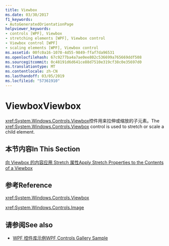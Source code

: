 ```yaml
---
title: Viewbox
ms.date: 03/30/2017
f1_keywords:
- AutoGeneratedOrientationPage
helpviewer_keywords:
- controls [WPF], Viewbox
- stretching elements [WPF], Viewbox control
- Viewbox control [WPF]
- scaling elements [WPF], Viewbox control
ms.assetid: 00fc0a16-1078-4d55-9849-ffaf7da96531
ms.openlocfilehash: 67c9277ba4a7ae0ee802c536699a765669ddf508
ms.sourcegitcommit: 0c48191d6d641ce88d7510e319cf38c0e35697d0
ms.translationtype: MT
ms.contentlocale: zh-CN
ms.lasthandoff: 03/05/2019
ms.locfileid: "57361910"
---
```

# <a name="viewbox"></a><span data-ttu-id="33db8-102">Viewbox</span><span class="sxs-lookup"><span data-stu-id="33db8-102">Viewbox</span></span>
<span data-ttu-id="33db8-103"><xref:System.Windows.Controls.Viewbox>控件用来拉伸或缩放的子元素。</span><span class="sxs-lookup"><span data-stu-id="33db8-103">The <xref:System.Windows.Controls.Viewbox> control is used to stretch or scale a child element.</span></span>  
  
## <a name="in-this-section"></a><span data-ttu-id="33db8-104">本节内容</span><span class="sxs-lookup"><span data-stu-id="33db8-104">In This Section</span></span>  
 [<span data-ttu-id="33db8-105">向 Viewbox 的内容应用 Stretch 属性</span><span class="sxs-lookup"><span data-stu-id="33db8-105">Apply Stretch Properties to the Contents of a Viewbox</span></span>](how-to-apply-stretch-properties-to-the-contents-of-a-viewbox.md)  
  
## <a name="reference"></a><span data-ttu-id="33db8-106">参考</span><span class="sxs-lookup"><span data-stu-id="33db8-106">Reference</span></span>  
 <xref:System.Windows.Controls.Viewbox>  
  
 <xref:System.Windows.Controls.Image>  
  
## <a name="see-also"></a><span data-ttu-id="33db8-107">请参阅</span><span class="sxs-lookup"><span data-stu-id="33db8-107">See also</span></span>
- [<span data-ttu-id="33db8-108">WPF 控件库示例</span><span class="sxs-lookup"><span data-stu-id="33db8-108">WPF Controls Gallery Sample</span></span>](https://go.microsoft.com/fwlink/?LinkID=160053)
